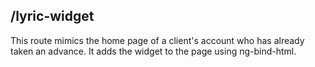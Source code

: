 /lyric-widget
------------------------

This route mimics the home page of a client's account who has already taken an advance. It adds the widget to the page using ng-bind-html.